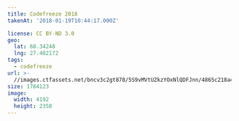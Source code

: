 ```yaml
---
title: Codefreeze 2018
takenAt: '2018-01-19T10:44:17.000Z'

license: CC BY-ND 3.0
geo:
  lat: 68.34248
  lng: 27.482172
tags:
  - codefreeze
url: >-
  //images.ctfassets.net/bncv3c2gt878/5S9vMVtUZkzYOxNlQDFJnn/4865c218a4eba4ac365872a7ae8b080d/codefreeze-2018_28023185669_o
size: 1784123
image:
  width: 4192
  height: 2358
---
```

